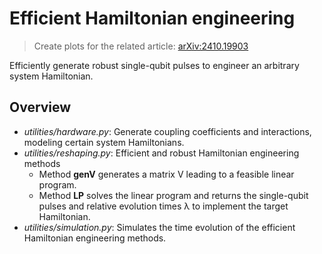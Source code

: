 # Efficient Hamiltonian engineering

>Create plots for the related article: [arXiv:2410.19903](https://arxiv.org/abs/2410.19903)

Efficiently generate robust single-qubit pulses to engineer an arbitrary system Hamiltonian.

## Overview
* *utilities/hardware.py*: Generate coupling coefficients and interactions, modeling certain system Hamiltonians.
* *utilities/reshaping.py*: Efficient and robust Hamiltonian engineering methods
  * Method **genV** generates a matrix V leading to a feasible linear program.
  * Method **LP** solves the linear program and returns the single-qubit pulses and relative evolution times λ to implement the target Hamiltonian.
* *utilities/simulation.py*: Simulates the time evolution of the efficient Hamiltonian engineering methods.
